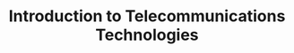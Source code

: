 ---
title: Introduction to Telecommunications Technologies
number: COMM 280
description:  
bulletin-link: http://bulletins.psu.edu/undergrad/courses/c/comm/280
pathway-list: [Video Production]
---